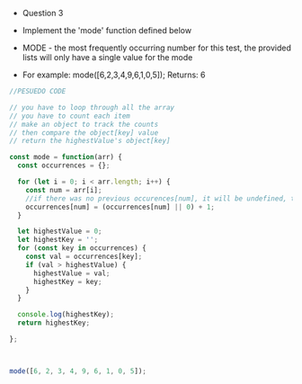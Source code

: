 
 * Question 3
 
 *  Implement the 'mode' function defined below
 
 * MODE - the most frequently occurring number
 for this test, the provided lists will only have a single value for the mode
 
 * For example:
  mode([6,2,3,4,9,6,1,0,5]);
  Returns: 6

``` javascript
//PESUEDO CODE

// you have to loop through all the array
// you have to count each item 
// make an object to track the counts
// then compare the object[key] value 
// return the highestValue's object[key]

const mode = function(arr) {
  const occurrences = {};

  for (let i = 0; i < arr.length; i++) {
    const num = arr[i];
    //if there was no previous occurences[num], it will be undefined, therefore needs to add 0
    occurrences[num] = (occurrences[num] || 0) + 1;
  }

  let highestValue = 0;
  let highestKey = '';
  for (const key in occurrences) {
    const val = occurrences[key];
    if (val > highestValue) {
      highestValue = val;
      highestKey = key;
    }
  }

  console.log(highestKey);
  return highestKey;

};



mode([6, 2, 3, 4, 9, 6, 1, 0, 5]);

```